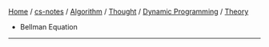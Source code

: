 [Home](https://mengxianbin.github.io) /
[cs-notes](https://mengxianbin.github.io/cs-notes/site) /
[Algorithm](https://mengxianbin.github.io/cs-notes/site/Algorithm) /
[Thought](https://mengxianbin.github.io/cs-notes/site/Algorithm/Thought) /
[Dynamic Programming](https://mengxianbin.github.io/cs-notes/site/Algorithm/Thought/Dynamic%20Programming) /
[Theory](https://mengxianbin.github.io/cs-notes/site/Algorithm/Thought/Dynamic%20Programming/Theory)

* Bellman Equation

---
